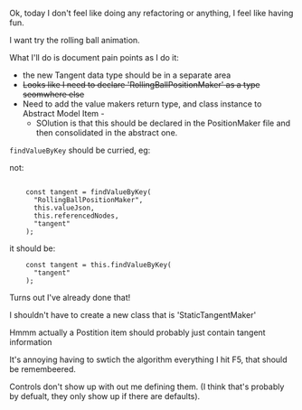 Ok, today I don't feel like doing any refactoring or anything, I feel like having fun.

I want try the rolling ball animation.

What I'll do is document pain points as I do it:

- the new Tangent data type should be in a separate area
- ~~Looks like I need to declare 'RollingBallPositionMaker' as a type seomwhere else~~
- Need to add the value makers return type, and class instance to Abstract Model Item -
  - SOlution is that this should be declared in the PositionMaker file and then consolidated in the abstract one.

`findValueByKey` should be curried, eg:

not:

```

    const tangent = findValueByKey(
      "RollingBallPositionMaker",
      this.valueJson,
      this.referencedNodes,
      "tangent"
    );

```

it should be:

```
    const tangent = this.findValueByKey(
      "tangent"
    );
```

Turns out I've already done that!

I shouldn't have to create a new class that is 'StaticTangentMaker'

Hmmm actually a Postition item should probably just contain tangent information

It's annoying having to swtich the algorithm everything I hit F5, that should be remembeered.

Controls don't show up with out me defining them. (I think that's probably by defualt, they only show up if there are defaults).
